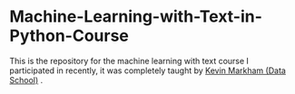 # Machine-Learning-with-Text-in-Python-Course

This is the repository for the machine learning with text course I participated in recently, it was completely taught by [Kevin Markham (Data School)](https://www.dataschool.io/learn/) .

